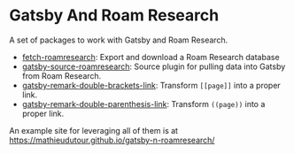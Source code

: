 # Gatsby And Roam Research

A set of packages to work with Gatsby and Roam Research.

- [fetch-roamresearch](./packages/fetch-roamresearch): Export and download a Roam Research database
- [gatsby-source-roamresearch](./packages/gatsby-source-roamresearch): Source plugin for pulling data into Gatsby from Roam Research.
- [gatsby-remark-double-brackets-link](./packages/gatsby-remark-double-brackets-link): Transform `[[page]]` into a proper link.
- [gatsby-remark-double-parenthesis-link](./packages/gatsby-remark-double-parenthesis-link): Transform `((page))` into a proper link.

An example site for leveraging all of them is at https://mathieudutour.github.io/gatsby-n-roamresearch/
